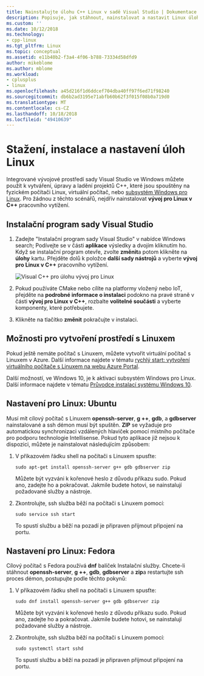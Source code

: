 ```yaml
---
title: Nainstalujte úlohu C++ Linux v sadě Visual Studio | Dokumentace Microsoftu
description: Popisuje, jak stáhnout, nainstalovat a nastavit Linux úlohy pro C++ v sadě Visual Studio.
ms.custom: ''
ms.date: 10/12/2018
ms.technology:
- cpp-linux
ms.tgt_pltfrm: Linux
ms.topic: conceptual
ms.assetid: e11b40b2-f3a4-4f06-b788-73334d58dfd9
author: mikeblome
ms.author: mblome
ms.workload:
- cplusplus
- linux
ms.openlocfilehash: a45d216f1d6ddcef704dba40ff97f6ed71f98240
ms.sourcegitcommit: db6b2ad3195e71abfb60b62f3f015f08b0a719d0
ms.translationtype: MT
ms.contentlocale: cs-CZ
ms.lasthandoff: 10/18/2018
ms.locfileid: "49410639"
---
```

# <a name="download-install-and-setup-the-linux-workload"></a>Stažení, instalace a nastavení úloh Linux

Integrované vývojové prostředí sady Visual Studio ve Windows můžete použít k vytváření, úpravy a ladění projektů C++, které jsou spouštěny na fyzickém počítači Linux, virtuální počítač, nebo [subsystém Windows pro Linux](/windows/wsl/about). Pro žádnou z těchto scénářů, nejdřív nainstalovat **vývoj pro Linux v C++** pracovního vytížení.

## <a name="visual-studio-setup"></a>Instalační program sady Visual Studio

1. Zadejte "Instalační program sady Visual Studio" v nabídce Windows search; Podívejte se v části **aplikace** výsledky a dvojím kliknutím ho. Když se instalační program otevře, zvolte **změnit**a potom klikněte na **úlohy** kartu. Přejděte dolů k položce **další sady nástrojů** a vyberte **vývoj pro Linux v C++** pracovního vytížení.

   ![Visual C++ pro úlohu vývoj pro Linux](media/linuxworkload.png)

1. Pokud používáte CMake nebo cílíte na platformy vložený nebo IoT, přejděte na **podrobné informace o instalaci** podokno na pravé straně v části **vývoj pro Linux v C++**, rozbalte **volitelné součásti** a vyberte komponenty, které potřebujete. 

1. Klikněte na tlačítko **změnit** pokračujte v instalaci.


## <a name="options-for-creating-a-linux-environment"></a>Možnosti pro vytvoření prostředí s Linuxem

Pokud ještě nemáte počítač s Linuxem, můžete vytvořit virtuální počítač s Linuxem v Azure. Další informace najdete v tématu [rychlý start: vytvoření virtuálního počítače s Linuxem na webu Azure Portal](/azure/virtual-machines/linux/quick-create-portal).

Další možností, ve Windows 10, je k aktivaci subsystém Windows pro Linux. Další informace najdete v tématu [Průvodce instalací systému Windows 10](/windows/wsl/install-win10).

## <a name="linux-setup-ubuntu"></a>Nastavení pro Linux: Ubuntu

Musí mít cílový počítač s Linuxem **openssh-server**, **g ++**, **gdb**, a **gdbserver** nainstalované a ssh démon musí být spuštěn. **ZIP** se vyžaduje pro automatickou synchronizaci vzdálených hlaviček pomocí místního počítače pro podporu technologie Intellisense. Pokud tyto aplikace již nejsou k dispozici, můžete je nainstalovat následujícím způsobem:

1. V příkazovém řádku shell na počítači s Linuxem spusťte:

   `sudo apt-get install openssh-server g++ gdb gdbserver zip`

   Můžete být vyzváni k kořenové heslo z důvodu příkazu sudo.  Pokud ano, zadejte ho a pokračovat. Jakmile budete hotovi, se nainstalují požadované služby a nástroje.

1. Zkontrolujte, ssh služba běží na počítači s Linuxem pomocí:

   `sudo service ssh start`

   To spustí službu a běží na pozadí je připraven přijmout připojení na portu.

## <a name="linux-setup-fedora"></a>Nastavení pro Linux: Fedora

Cílový počítač s Fedora používá **dnf** balíček Instalační služby. Chcete-li stáhnout **openssh-server**, **g ++**, **gdb**, **gdbserver** a **zip**a restartujte ssh proces démon, postupujte podle těchto pokynů:

1. V příkazovém řádku shell na počítači s Linuxem spusťte:

   `sudo dnf install openssh-server g++ gdb gdbserver zip`

   Můžete být vyzváni k kořenové heslo z důvodu příkazu sudo.  Pokud ano, zadejte ho a pokračovat. Jakmile budete hotovi, se nainstalují požadované služby a nástroje.

1. Zkontrolujte, ssh služba běží na počítači s Linuxem pomocí:

   `sudo systemctl start sshd`

   To spustí službu a běží na pozadí je připraven přijmout připojení na portu.

